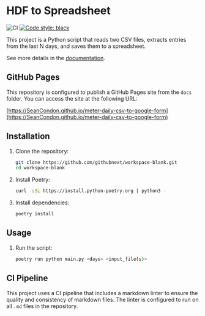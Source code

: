 # HDF to Spreadsheet

![CI](https://github.com/SeanCondon/meter-daily-csv-to-google-form/actions/workflows/ci.yml/badge.svg)
[![Code style: black](https://img.shields.io/badge/code%20style-black-000000.svg)](https://github.com/psf/black)

This project is a Python script that reads two CSV files, extracts entries
from the last N days, and saves them to a spreadsheet.

See more details in the [documentation](docs/index).

## GitHub Pages

This repository is configured to publish a GitHub Pages site from the `docs` folder.
You can access the site at the following URL:

[https://SeanCondon.github.io/meter-daily-csv-to-google-form](https://SeanCondon.github.io/meter-daily-csv-to-google-form)

## Installation

1. Clone the repository:

    ```sh
    git clone https://github.com/githubnext/workspace-blank.git
    cd workspace-blank
    ```

2. Install Poetry:

    ```sh
    curl -sSL https://install.python-poetry.org | python3 -
    ```

3. Install dependencies:

    ```sh
    poetry install
    ```

## Usage

1. Run the script:

    ```sh
    poetry run python main.py <days> <input_file(s)>
    ```

## CI Pipeline

This project uses a CI pipeline that includes a markdown linter to ensure the
quality and consistency of markdown files. The linter is configured to run on
all `.md` files in the repository.

